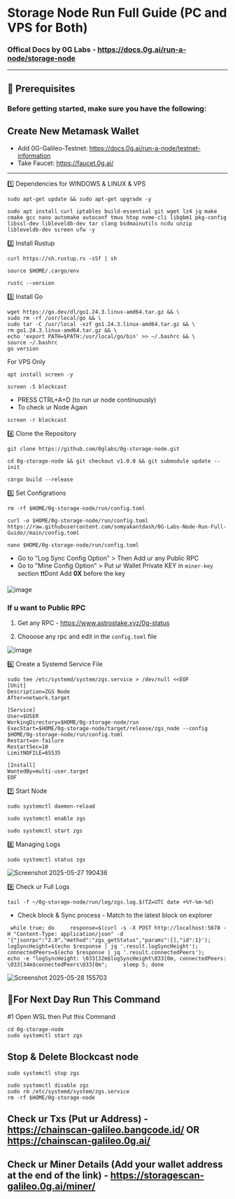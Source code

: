 # Storage Node Run Full Guide (PC and VPS for Both)

### Offical Docs by 0G Labs - https://docs.0g.ai/run-a-node/storage-node

----

## 🧰 Prerequisites
### Before getting started, make sure you have the following:
	
Create New Metamask Wallet
-------
 * Add 0G-Galileo-Testnet: https://docs.0g.ai/run-a-node/testnet-information
 * Take Faucet: https://faucet.0g.ai/

---

1️⃣ Dependencies for WINDOWS & LINUX & VPS
```
sudo apt-get update && sudo apt-get upgrade -y
```
```
sudo apt install curl iptables build-essential git wget lz4 jq make cmake gcc nano automake autoconf tmux htop nvme-cli libgbm1 pkg-config libssl-dev libleveldb-dev tar clang bsdmainutils ncdu unzip libleveldb-dev screen ufw -y
```

2️⃣ Install Rustup
```
curl https://sh.rustup.rs -sSf | sh
```
```
source $HOME/.cargo/env
```
```
rustc --version
```


3️⃣ Install Go
```
wget https://go.dev/dl/go1.24.3.linux-amd64.tar.gz && \
sudo rm -rf /usr/local/go && \
sudo tar -C /usr/local -xzf go1.24.3.linux-amd64.tar.gz && \
rm go1.24.3.linux-amd64.tar.gz && \
echo 'export PATH=$PATH:/usr/local/go/bin' >> ~/.bashrc && \
source ~/.bashrc
go version
```

For VPS Only
```
apt install screen -y
```
```
screen -S blockcast
```
- PRESS CTRL+A+D (to run ur node continuously)
- To check ur Node Again
```
screen -r blockcast
```

4️⃣ Clone the Repository
```
git clone https://github.com/0glabs/0g-storage-node.git
```
```
cd 0g-storage-node && git checkout v1.0.0 && git submodule update --init
```
```
cargo build --release
```

5️⃣ Set Configrations
```
rm -rf $HOME/0g-storage-node/run/config.toml
```
```
curl -o $HOME/0g-storage-node/run/config.toml https://raw.githubusercontent.com/somyakantdash/0G-Labs-Node-Run-Full-Guide//main/config.toml
```
```
nano $HOME/0g-storage-node/run/config.toml
```

* Go to "Log Sync Config Option" > Then Add ur any Public RPC
* Go to "Mine Config Option" > Put ur Wallet Private KEY in `miner-key` section ❗❗Dont Add **0X** before the key

![image](https://github.com/user-attachments/assets/a513812f-177e-4a74-83a9-1548c98f4556)

### If u want to Public RPC

1. Get any RPC - https://www.astrostake.xyz/0g-status

2. Chooose any rpc and edit in the `config.toml` file

![image](https://github.com/user-attachments/assets/44b682a5-45ce-4fc8-8c3a-7f2355f3b9ac)


6️⃣ Create a Systemd Service File
```
sudo tee /etc/systemd/system/zgs.service > /dev/null <<EOF
[Unit]
Description=ZGS Node
After=network.target

[Service]
User=$USER
WorkingDirectory=$HOME/0g-storage-node/run
ExecStart=$HOME/0g-storage-node/target/release/zgs_node --config $HOME/0g-storage-node/run/config.toml
Restart=on-failure
RestartSec=10
LimitNOFILE=65535

[Install]
WantedBy=multi-user.target
EOF
```

7️⃣ Start Node
```
sudo systemctl daemon-reload
```
```
sudo systemctl enable zgs
```
```
sudo systemctl start zgs
```


8️⃣ Managing Logs
```
sudo systemctl status zgs
```

![Screenshot 2025-05-27 190436](https://github.com/user-attachments/assets/3b01ab3f-8d43-43b3-9bf1-b2a8e870e1fe)


9️⃣ Check ur Full Logs
```
tail -f ~/0g-storage-node/run/log/zgs.log.$(TZ=UTC date +%Y-%m-%d)
```

* Check block & Sync process - Match to the latest block on explorer

```
 while true; do     response=$(curl -s -X POST http://localhost:5678 -H "Content-Type: application/json" -d '{"jsonrpc":"2.0","method":"zgs_getStatus","params":[],"id":1}');     logSyncHeight=$(echo $response | jq '.result.logSyncHeight');     connectedPeers=$(echo $response | jq '.result.connectedPeers');     echo -e "logSyncHeight: \033[32m$logSyncHeight\033[0m, connectedPeers: \033[34m$connectedPeers\033[0m";     sleep 5; done
```

![Screenshot 2025-05-28 155703](https://github.com/user-attachments/assets/ab97078b-2c2a-4328-aace-bc94982ab802)

## 🔶For Next Day Run This Command

#1 Open WSL then Put this Command 
```
cd 0g-storage-node
sudo systemctl start zgs
```

## Stop & Delete Blockcast node
```
sudo systemctl stop zgs
```
```
sudo systemctl disable zgs
sudo rm /etc/systemd/system/zgs.service
rm -rf $HOME/0g-storage-node
```

## Check ur Txs (Put ur Address) - https://chainscan-galileo.bangcode.id/ OR https://chainscan-galileo.0g.ai/

## Check ur Miner Details (Add your wallet address at the end of the link) - https://storagescan-galileo.0g.ai/miner/

